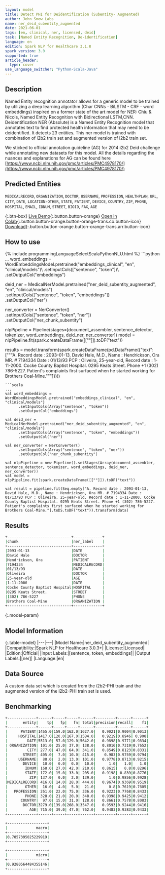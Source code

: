 ```yaml
---
layout: model
title: Detect PHI for Deidentification (Subentity- Augmented)
author: John Snow Labs
name: ner_deid_subentity_augmented
date: 2021-06-01
tags: [en, clinical, ner, licensed, deid]
task: [Named Entity Recognition, De-identification]
language: en
edition: Spark NLP for Healthcare 3.1.0
spark_version: 3.0
supported: true
article_header:
  type: cover
use_language_switcher: "Python-Scala-Java"
---
```


## Description

Named Entity recognition annotator allows for a generic model to be trained by utilizing a deep learning algorithm (Char CNNs - BiLSTM - CRF - word embeddings) inspired on a former state of the art model for NER: Chiu & Nicols, Named Entity Recognition with Bidirectional LSTM,CNN. Deidentification NER (Absolute) is a Named Entity Recognition model that annotates text to find protected health information that may need to be deidentified. It detects 23 entities. This ner model is trained with combination of i2b2 train set and augmented version of i2b2 train set.

We sticked to official annotation guideline (AG) for 2014 i2b2 Deid challenge while annotating new datasets for this model. All the details regarding the nuances and explanations for AG can be found here [https://www.ncbi.nlm.nih.gov/pmc/articles/PMC4978170/](https://www.ncbi.nlm.nih.gov/pmc/articles/PMC4978170/)

## Predicted Entities

`MEDICALRECORD`, `ORGANIZATION`, `DOCTOR`, `USERNAME`, `PROFESSION`, `HEALTHPLAN`, `URL`, `CITY`, `DATE`, `LOCATION-OTHER`, `STATE`, `PATIENT`, `DEVICE`, `COUNTRY`, `ZIP`, `PHONE`, `HOSPITAL`, `EMAIL`, `IDNUM`, `STREET`, `BIOID`, `FAX`, `AGE`

{:.btn-box}
[Live Demo](https://demo.johnsnowlabs.com/healthcare/NER_DEMOGRAPHICS/){:.button.button-orange}
[Open in Colab](https://colab.research.google.com/github/JohnSnowLabs/spark-nlp-workshop/blob/master/tutorials/Certification_Trainings/Healthcare/4.Clinical_DeIdentification.ipynb){:.button.button-orange.button-orange-trans.co.button-icon}
[Download](https://s3.amazonaws.com/auxdata.johnsnowlabs.com/clinical/models/ner_deid_subentity_augmented_en_3.0.3_3.0_1622539925891.zip){:.button.button-orange.button-orange-trans.arr.button-icon}

## How to use



<div class="tabs-box" markdown="1">
{% include programmingLanguageSelectScalaPythonNLU.html %}
```python
...
word_embeddings = WordEmbeddingsModel.pretrained("embeddings_clinical", "en", "clinical/models")\
      .setInputCols(["sentence", "token"])\
      .setOutputCol("embeddings")

deid_ner = MedicalNerModel.pretrained("ner_deid_subentity_augmented", "en", "clinical/models") \
      .setInputCols(["sentence", "token", "embeddings"]) \
      .setOutputCol("ner")

ner_converter = NerConverter()\
      .setInputCols(["sentence", "token", "ner"])\
      .setOutputCol("ner_chunk_subentity")

nlpPipeline = Pipeline(stages=[document_assembler, sentence_detector, tokenizer, word_embeddings, deid_ner, ner_converter])
model = nlpPipeline.fit(spark.createDataFrame([[""]]).toDF("text"))

results = model.transform(spark.createDataFrame(pd.DataFrame({"text": ["""A. Record date : 2093-01-13, David Hale, M.D., Name : Hendrickson, Ora MR. # 7194334 Date : 01/13/93 PCP : Oliveira, 25-year-old, Record date : 1-11-2000. Cocke County Baptist Hospital. 0295 Keats Street. Phone +1 (302) 786-5227. Patient's complaints first surfaced when he started working for Brothers Coal-Mine."""]})))
```
```scala
...
val word_embeddings = WordEmbeddingsModel.pretrained("embeddings_clinical", "en", "clinical/models")
      .setInputCols(Array("sentence", "token"))
      .setOutputCol("embeddings")

val deid_ner = MedicalNerModel.pretrained("ner_deid_subentity_augmented", "en", "clinical/models") 
      .setInputCols(Array("sentence", "token", "embeddings")) 
      .setOutputCol("ner")

val ner_converter = NerConverter()
      .setInputCols(Array("sentence", "token", "ner"))
      .setOutputCol("ner_chunk_subentity")

val nlpPipeline = new Pipeline().setStages(Array(document_assembler, sentence_detector, tokenizer, word_embeddings, deid_ner, ner_converter))
val model = nlpPipeline.fit(spark.createDataFrame([[""]]).toDF("text"))

val result = pipeline.fit(Seq.empty["A. Record date : 2093-01-13, David Hale, M.D., Name : Hendrickson, Ora MR. # 7194334 Date : 01/13/93 PCP : Oliveira, 25-year-old, Record date : 1-11-2000. Cocke County Baptist Hospital. 0295 Keats Street. Phone +1 (302) 786-5227. Patient's complaints first surfaced when he started working for Brothers Coal-Mine."].toDS.toDF("text")).transform(data)
```
</div>

## Results

```bash
+-----------------------------+-------------+
|chunk                        |ner_label    |
+-----------------------------+-------------+
|2093-01-13                   |DATE         |
|David Hale                   |DOCTOR       |
|Hendrickson, Ora             |PATIENT      |
|7194334                      |MEDICALRECORD|
|01/13/93                     |DATE         |
|Oliveira                     |DOCTOR       |
|25-year-old                  |AGE          |
|1-11-2000                    |DATE         |
|Cocke County Baptist Hospital|HOSPITAL     |
|0295 Keats Street.           |STREET       |
|(302) 786-5227               |PHONE        |
|Brothers Coal-Mine           |ORGANIZATION |
+-----------------------------+-------------+
```

{:.model-param}
## Model Information

{:.table-model}
|---|---|
|Model Name:|ner_deid_subentity_augmented|
|Compatibility:|Spark NLP for Healthcare 3.0.3+|
|License:|Licensed|
|Edition:|Official|
|Input Labels:|[sentence, token, embeddings]|
|Output Labels:|[ner]|
|Language:|en|

## Data Source

A custom data set which is created from the i2b2-PHI train and the augmented version of the i2b2-PHI train set is used.

## Benchmarking

```bash
+-------------+------+-----+-----+------+---------+------+------+
|       entity|    tp|   fp|   fn| total|precision|recall|    f1|
+-------------+------+-----+-----+------+---------+------+------+
|      PATIENT|1465.0|159.0|162.0|1627.0|   0.9021|0.9004|0.9013|
|     HOSPITAL|1417.0|120.0|167.0|1584.0|   0.9219|0.8946| 0.908|
|         DATE|5513.0| 57.0|129.0|5642.0|   0.9898|0.9771|0.9834|
| ORGANIZATION| 101.0| 25.0| 37.0| 138.0|   0.8016|0.7319|0.7652|
|         CITY| 277.0| 47.0| 64.0| 341.0|   0.8549|0.8123|0.8331|
|       STREET| 405.0|  7.0| 10.0| 415.0|    0.983|0.9759|0.9794|
|     USERNAME|  88.0|  2.0| 13.0| 101.0|   0.9778|0.8713|0.9215|
|       DEVICE|  10.0|  0.0|  0.0|  10.0|      1.0|   1.0|   1.0|
|        IDNUM| 168.0| 27.0| 42.0| 210.0|   0.8615|   0.8|0.8296|
|        STATE| 172.0| 15.0| 33.0| 205.0|   0.9198| 0.839|0.8776|
|          ZIP| 137.0|  0.0|  2.0| 139.0|      1.0|0.9856|0.9928|
|MEDICALRECORD| 416.0| 14.0| 28.0| 444.0|   0.9674|0.9369|0.9519|
|        OTHER|  16.0|  4.0|  5.0|  21.0|      0.8|0.7619|0.7805|
|   PROFESSION| 261.0| 22.0| 75.0| 336.0|   0.9223|0.7768|0.8433|
|        PHONE| 328.0| 21.0| 20.0| 348.0|   0.9398|0.9425|0.9412|
|      COUNTRY|  97.0| 15.0| 31.0| 128.0|   0.8661|0.7578|0.8083|
|       DOCTOR|3279.0|139.0|268.0|3547.0|   0.9593|0.9244|0.9416|
|          AGE| 715.0| 39.0| 47.0| 762.0|   0.9483|0.9383|0.9433|
+-------------+------+-----+-----+------+---------+------+------+

+------------------+
|             macro|
+------------------+
|0.7057395025229919|
+------------------+

+------------------+
|             micro|
+------------------+
|0.9280564484355146|
+------------------+
```
